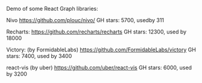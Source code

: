 Demo of some React Graph libraries:

Nivo
https://github.com/plouc/nivo/
GH stars: 5700, usedby 311

Recharts:
https://github.com/recharts/recharts
GH stars: 12300, used by 18000

Victory: (by FormidableLabs)
https://github.com/FormidableLabs/victory
GH stars: 7400, used by 3400

react-vis (by uber)
https://github.com/uber/react-vis
GH stars: 6000, used by 3200
